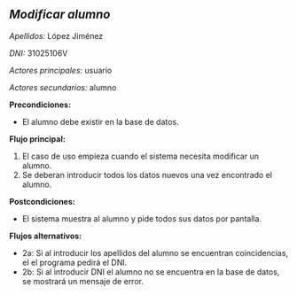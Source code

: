 ***Modificar alumno***
---
*Apellidos:* López Jiménez

*DNI:* 31025106V


*Actores principales:* usuario

*Actores secundarios:* alumno

**Precondiciones:**
- El alumno debe existir en la base de datos.

**Flujo principal:**
1. El caso de uso empieza cuando el sistema necesita modificar un alumno.
2. Se deberan introducir todos los datos nuevos una vez encontrado el alumno.

**Postcondiciones:**
- El sistema muestra al alumno y pide todos sus datos por pantalla.

**Flujos alternativos:**
- 2a: Si al introducir los apellidos del alumno se encuentran coincidencias, el
      el programa pedirá el DNI.
- 2b: Si al introducir DNI el alumno no se encuentra en la base de datos, se
      mostrará un mensaje de error.

